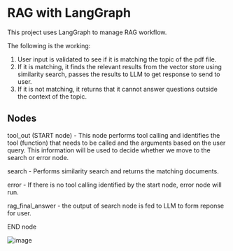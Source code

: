 # RAG with LangGraph

This project uses LangGraph to manage RAG workflow.

The following is the working:

1. User input is validated to see if it is matching the topic of the pdf file.
2. If it is matching, it finds the relevant results from the vector store using similarity search, passes the results to LLM to get response to send to user.
3. If it is not matching, it returns that it cannot answer questions outside the context of the topic.

## Nodes

tool_out (START node) - This node performs tool calling and identifies the tool (function) that needs to be called and the arguments based on the user query. This information will be used to decide whether we move to the search or error node.

search - Performs similarity search and returns the matching documents.

error - If there is no tool calling identified by the start node, error node will run.

rag_final_answer - the output of search node is fed to LLM to form reponse for user.

END node


![image](https://github.com/user-attachments/assets/641cd11d-4bb4-4178-acac-bfa3c84a8132)
